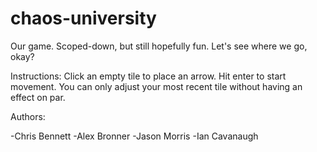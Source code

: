 chaos-university
================

Our game. Scoped-down, but still hopefully fun. Let's see where we go, okay?

Instructions:
Click an empty tile to place an arrow.
Hit enter to start movement.
You can only adjust your most recent tile without having an effect on par.

Authors:

-Chris Bennett
-Alex Bronner
-Jason Morris
-Ian Cavanaugh